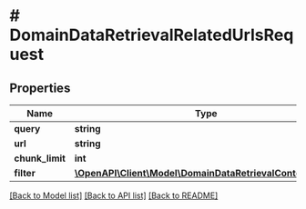 # # DomainDataRetrievalRelatedUrlsRequest

## Properties

Name | Type | Description | Notes
------------ | ------------- | ------------- | -------------
**query** | **string** |  | [optional]
**url** | **string** |  | [optional]
**chunk_limit** | **int** |  | [optional]
**filter** | [**\OpenAPI\Client\Model\DomainDataRetrievalContentQuery**](DomainDataRetrievalContentQuery.md) |  | [optional]

[[Back to Model list]](../../README.md#models) [[Back to API list]](../../README.md#endpoints) [[Back to README]](../../README.md)

